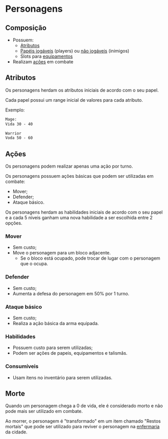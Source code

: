 # Personagens

## Composição

- Possuem:
  - [Atributos](../attributes)
  - [Papéis jogáveis](../roles/playable_roles.md) (players) ou [não jogáveis](../roles/unplayable_roles.md) (inimigos)
  - Slots para [equipamentos](../equipments)
- Realizam [ações](../actions) em combate

## Atributos

Os personagens herdam os atributos iniciais de acordo com o seu papel.

Cada papel possui um range inicial de valores para cada atributo.

Exemplo:

```txt
Mage:
Vida 30 - 40

Warrior
Voda 50 - 60
```

## Ações

Os personagens podem realizar apenas uma ação por turno.

Os personagens possuem ações básicas que podem ser utilizadas em combate:

- Mover;
- Defender;
- Ataque básico.

Os personagens herdam as habilidades iniciais de acordo com o seu papel e a cada 5 níveis ganham uma nova habilidade a ser escolhida entre 2 opções.

### Mover

- Sem custo;
- Move o personagem para um bloco adjacente.
  - Se o bloco está ocupado, pode trocar de lugar com o personagem que o ocupa.

### Defender

- Sem custo;
- Aumenta a defesa do personagem em 50% por 1 turno.

### Ataque básico

- Sem custo;
- Realiza a ação básica da arma equipada.

### Habilidades

- Possuem custo para serem utilizadas;
- Podem ser ações de papeis, equipamentos e talismãs.

### Consumíveis

- Usam itens no inventário para serem utilizadas.

## Morte

Quando um personagem chega a 0 de vida, ele é considerado morto e não pode mais ser utilizado em combate.

Ao morrer, o personagem é "transformado" em um item chamado "Restos mortais" que pode ser utilizado para reviver o personagem na [enfermaria](../locations/buildings.md#enfermaria) da cidade.
